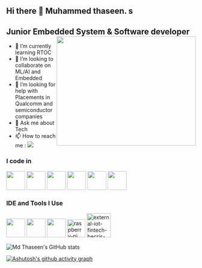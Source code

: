 ## Hi there 👋 Muhammed thaseen. s

Junior Embedded System & Software developer 
<img align="right" width="370" height="290" src="https://i.pinimg.com/originals/47/f0/34/47f0342cec72b800463bf003eac1257e.gif">
-                                                
- 🌱 I’m currently learning RTOC
- 👯 I’m looking to collaborate on ML/AI and Embedded 
- 🤔 I’m looking for help with Placements in Qualcomm and semiconductor companies
- 💬 Ask me about Tech
- 📫 How to reach me :
[<img src="https://img.shields.io/badge/LinkedIn-0077B5?style=for-the-badge&logo=linkedin&logoColor=white" />](https://www.linkedin.com/in/mdthaseen36/)


### I code in
<img height="50" width="50" src="https://img.icons8.com/color/48/000000/python.png" /> <img height="50" width="50" src="https://img.icons8.com/color/48/000000/c-programming.png" /> <img height="50" width="50" src="https://img.icons8.com/color/48/000000/c-plus-plus-logo.png" />   <img height="50" width="50" src="https://img.icons8.com/fluent/48/000000/arduino.png"/> <img height="50" width="50" src="https://img.icons8.com/color/48/000000/mysql-logo.png"/>  <img height="50" width="50" src="https://img.icons8.com/color/48/000000/nodejs.png"/>  

### IDE and Tools I Use
<img height="50" width="50" src="https://img.icons8.com/color/48/000000/visual-studio-code-2019.png"/> <img height="50" width="50" src="https://img.icons8.com/color/48/000000/pycharm.png"/> <img height="50" width="50" src="https://img.icons8.com/color/50/000000/git.png"/> 
<img width="48" height="48" src="https://img.icons8.com/color/48/raspberry-pi.png" alt="raspberry-pi"/>
<img width="64" height="64" src="https://img.icons8.com/external-becris-lineal-becris/64/external-iot-fintech-becris-lineal-becris.png" alt="external-iot-fintech-becris-lineal-becris"/>




![Md Thaseen's GitHub stats](https://github-readme-stats.vercel.app/api?username=Muhammed-thaseen&theme=dark&show_icons=true&&hide=issues,contribs)

[![Ashutosh's github activity graph](https://github-readme-activity-graph.vercel.app/graph?username=Muhammed-thaseen&bg_color=000000&color=ffffff&line=ff0000&point=ffffff&area=true&hide_border=true)](https://github.com/ashutosh00710/github-readme-activity-graph)



